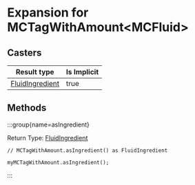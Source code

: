 # Expansion for MCTagWithAmount&lt;MCFluid&gt;

## Casters

| Result type                                           | Is Implicit |
| ----------------------------------------------------- | ----------- |
| [FluidIngredient](/vanilla/api/fluid/FluidIngredient) | true        |

## Methods

:::group{name=asIngredient}

Return Type: [FluidIngredient](/vanilla/api/fluid/FluidIngredient)

```zenscript
// MCTagWithAmount.asIngredient() as FluidIngredient

myMCTagWithAmount.asIngredient();
```

:::


